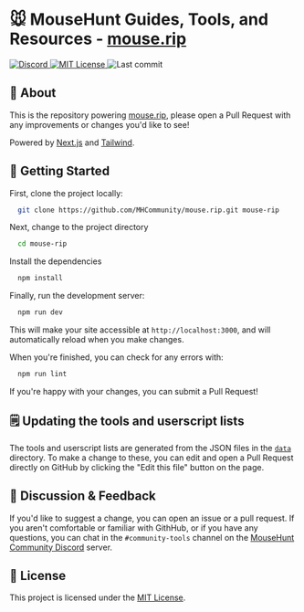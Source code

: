 # 🐭️ MouseHunt Guides, Tools, and Resources - [mouse.rip](https://mouse.rip)

<p>
   <a href="https://discord.gg/Z9sxnD5reB/">
  <img src="https://img.shields.io/badge/mousehunt-discord-blue" alt="Discord">
 </a>
 <a href="https://choosealicense.com/licenses/mit/">
  <img src="https://img.shields.io/badge/License-MIT-green.svg" alt="MIT License">
 </a>
 <img src="https://img.shields.io/github/last-commit/MHCommunity/mouse.rip" alt="Last commit">
</p>

## 📖 About

This is the repository powering [mouse.rip](https://mouse.rip), please open a Pull Request with any improvements or changes you'd like to see!

Powered by [Next.js](https://nextjs.org/) and [Tailwind](https://tailwindcss.com/).

## 🚀 Getting Started

First, clone the project locally:

```bash
  git clone https://github.com/MHCommunity/mouse.rip.git mouse-rip
```

Next, change to the project directory

```bash
  cd mouse-rip
```

Install the dependencies

```bash
  npm install
```

Finally, run the development server:

```bash
  npm run dev
```

This will make your site accessible at `http://localhost:3000`, and will automatically reload when you make changes.

When you're finished, you can check for any errors with:

```bash
  npm run lint
```

If you're happy with your changes, you can submit a Pull Request!

## 🗒️ Updating the tools and userscript lists

The tools and userscript lists are generated from the JSON files in the [`data`](https://github.com/MHCommunity/mouse.rip/tree/main/data) directory. To make a change to these, you can edit and open a Pull Request directly on GitHub by clicking the "Edit this file" button on the page.

## 💬 Discussion & Feedback

If you'd like to suggest a change, you can open an issue or a pull request. If you aren't comfortable or familiar with GithHub, or if you have any questions, you can chat in the `#community-tools` channel on the [MouseHunt Community Discord](https://discord.gg/Z9sxnD5reB/) server.

## 📝 License

This project is licensed under the [MIT License](https://choosealicense.com/licenses/mit/).

